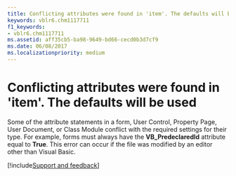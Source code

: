 ```yaml
---
title: Conflicting attributes were found in 'item'. The defaults will be used
keywords: vblr6.chm1117711
f1_keywords:
- vblr6.chm1117711
ms.assetid: aff35cb5-ba98-9649-bd66-cecd0b3d7cf9
ms.date: 06/08/2017
ms.localizationpriority: medium
---
```



# Conflicting attributes were found in 'item'. The defaults will be used

Some of the attribute statements in a form, User Control, Property Page, User Document, or Class Module conflict with the required settings for their type. For example, forms must always have the **VB_PredeclaredId** attribute equal to **True**. This error can occur if the file was modified by an editor other than Visual Basic.

[!include[Support and feedback](~/includes/feedback-boilerplate.md)]